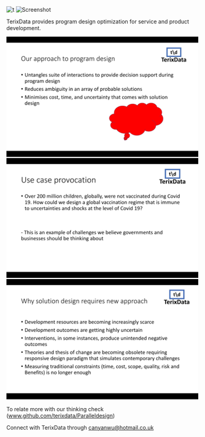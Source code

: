 <img src="\Users\Chuks\Documents\Domain\Search 1st\t.jpg" alt="t"> 

<img src="images/screenshot2.PNG" alt="Screenshot">


TerixData provides program design optimization for service and product development.

<img src="Solutionopt.jpg" width="500">

<img src="Use case.jpg" width="500">

<img src="New approach.jpg" width="500">

To relate more with our thinking check (www.github.com/terixdata/Paralleldesign) 

Connect with TerixData through canyanwu@hotmail.co.uk
